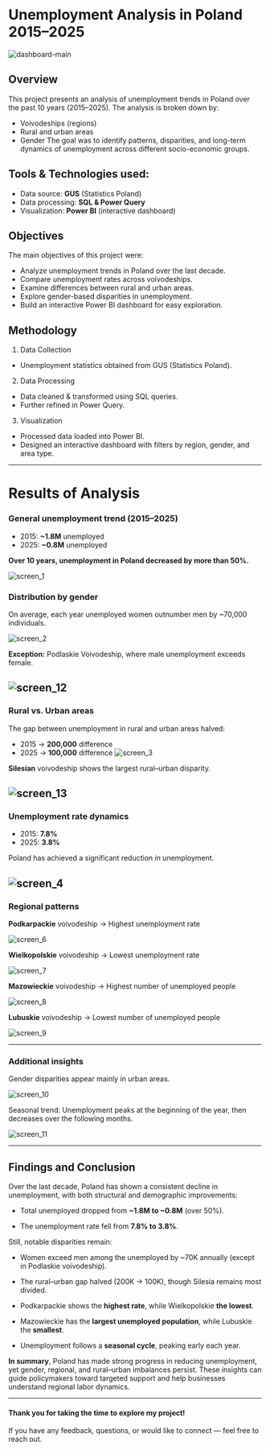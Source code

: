# Unemployment Analysis in Poland 2015–2025

![dashboard-main](https://github.com/Andrii-Klipailo/Poland_Unemployment/blob/main/images/img_1.jpg)

## Overview
This project presents an analysis of unemployment trends in Poland over the past 10 years (2015–2025).
The analysis is broken down by:
- Voivodeships (regions)
- Rural and urban areas
-	Gender
The goal was to identify patterns, disparities, and long-term dynamics of unemployment across different socio-economic groups.

## Tools & Technologies used:

-	Data source: **GUS** (Statistics Poland)
-	Data processing: **SQL & Power Query**
-	Visualization: **Power BI** (interactive dashboard)

## Objectives
The main objectives of this project were:
-	Analyze unemployment trends in Poland over the last decade.
-	Compare unemployment rates across voivodeships.
-	Examine differences between rural and urban areas.
-	Explore gender-based disparities in unemployment.
-	Build an interactive Power BI dashboard for easy exploration.

## Methodology
1.	Data Collection
-	Unemployment statistics obtained from GUS (Statistics Poland).
2.	Data Processing
-	Data cleaned & transformed using SQL queries.
-	Further refined in Power Query.
3.	Visualization
-	Processed data loaded into Power BI.
-	Designed an interactive dashboard with filters by region, gender, and area type.
---
# Results of Analysis
### General unemployment trend (2015–2025)
-	2015: **~1.8M** unemployed
-	2025: **~0.8M** unemployed
  
**Over 10 years, unemployment in Poland decreased by more than 50%.**

![screen_1](https://github.com/Andrii-Klipailo/Poland_Unemployment/blob/main/images/screen_1.jpg)


### Distribution by gender

On average, each year unemployed women outnumber men by ~70,000 individuals.

![screen_2](https://github.com/Andrii-Klipailo/Poland_Unemployment/blob/main/images/screen_2.jpg)

**Exception:** Podlaskie Voivodeship, where male unemployment exceeds female.

![screen_12](https://github.com/Andrii-Klipailo/Poland_Unemployment/blob/main/images/screen_12.jpg)
---
### Rural vs. Urban areas
The gap between unemployment in rural and urban areas halved:
- 2015 → **200,000** difference
- 2025 → **100,000** difference
![screen_3](https://github.com/Andrii-Klipailo/Poland_Unemployment/blob/main/images/screen_3.jpg)

**Silesian** voivodeship shows the largest rural–urban disparity.

![screen_13](https://github.com/Andrii-Klipailo/Poland_Unemployment/blob/main/images/screen_13.jpg)
---
### Unemployment rate dynamics
- 2015: **7.8%**
- 2025: **3.8%**

Poland has achieved a significant reduction in unemployment.
  
![screen_4](https://github.com/Andrii-Klipailo/Poland_Unemployment/blob/main/images/screen_4.jpg)
---
### Regional patterns

**Podkarpackie** voivodeship → Highest unemployment rate

![screen_6](https://github.com/Andrii-Klipailo/Poland_Unemployment/blob/main/images/screen_6.jpg)

**Wielkopolskie** voivodeship → Lowest unemployment rate

![screen_7](https://github.com/Andrii-Klipailo/Poland_Unemployment/blob/main/images/screen_7.jpg)

**Mazowieckie** voivodeship → Highest number of unemployed people

![screen_8](https://github.com/Andrii-Klipailo/Poland_Unemployment/blob/main/images/screen_8.jpg)

**Lubuskie** voivodeship → Lowest number of unemployed people

![screen_9](https://github.com/Andrii-Klipailo/Poland_Unemployment/blob/main/images/screen_9.jpg)

---
### Additional insights

Gender disparities appear mainly in urban areas.

![screen_10](https://github.com/Andrii-Klipailo/Poland_Unemployment/blob/main/images/screen_10.jpg)

Seasonal trend: Unemployment peaks at the beginning of the year, then decreases over the following months.

![screen_11](https://github.com/Andrii-Klipailo/Poland_Unemployment/blob/main/images/screen_11.jpg)

---

## Findings and Conclusion

Over the last decade, Poland has shown a consistent decline in unemployment, with both structural and demographic improvements:

- Total unemployed dropped from **~1.8M to ~0.8M** (over 50%).

- The unemployment rate fell from **7.8% to 3.8%**.

Still, notable disparities remain:

- Women exceed men among the unemployed by ~70K annually (except in Podlaskie voivodeship).

- The rural–urban gap halved (200K → 100K), though Silesia remains most divided.

- Podkarpackie shows the **highest rate**, while Wielkopolskie **the lowest**.

- Mazowieckie has the **largest unemployed population**, while Lubuskie the **smallest**.

- Unemployment follows a **seasonal cycle**, peaking early each year.

**In summary**, Poland has made strong progress in reducing unemployment, yet gender, regional, and rural–urban imbalances persist. These insights can guide policymakers toward targeted support and help businesses understand regional labor dynamics.

---

#### Thank you for taking the time to explore my project!
If you have any feedback, questions, or would like to connect — feel free to reach out.


